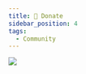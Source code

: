 ```yaml
---
title: 👛 Donate
sidebar_position: 4
tags:
  - Community
---
```


[_![](https://cdn.ko-fi.com/cdn/kofi3.png?v=3)_](https://ko-fi.com/ajnart)